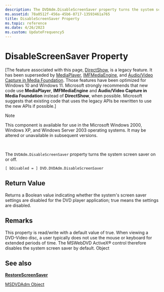 ```yaml
---
description: The DVDAdm.DisableScreenSaver property turns the system screen saver on or off.
ms.assetid: 78a0512f-456a-45b6-8717-13593461a765
title: DisableScreenSaver Property
ms.topic: reference
ms.date: 4/26/2023
ms.custom: UpdateFrequency5
---
```


# DisableScreenSaver Property

\[The feature associated with this page, [DirectShow](/windows/win32/directshow/directshow), is a legacy feature. It has been superseded by [MediaPlayer](/uwp/api/Windows.Media.Playback.MediaPlayer), [IMFMediaEngine](/windows/win32/api/mfmediaengine/nn-mfmediaengine-imfmediaengine), and [Audio/Video Capture in Media Foundation](windows/win32/medfound/audio-video-capture-in-media-foundation). Those features have been optimized for Windows 10 and Windows 11. Microsoft strongly recommends that new code use **MediaPlayer**, **IMFMediaEngine** and **Audio/Video Capture in Media Foundation** instead of **DirectShow**, when possible. Microsoft suggests that existing code that uses the legacy APIs be rewritten to use the new APIs if possible.\]

> [!Note]  
> This component is available for use in the Microsoft Windows 2000, Windows XP, and Windows Server 2003 operating systems. It may be altered or unavailable in subsequent versions.

 

The `DVDAdm.DisableScreenSaver` property turns the system screen saver on or off.

``` syntax
[ bDisabled = ] DVD.DVDAdm.DisableScreenSaver
```

## Return Value

Returns a Boolean value indicating whether the system's screen saver settings are disabled for the DVD player application; true means the settings are disabled.

## Remarks

This property is read/write with a default value of true. When viewing a DVD-Video disc, a user typically does not use the mouse or keyboard for extended periods of time. The MSWebDVD ActiveX® control therefore disables the system screen saver by default. Object

## See also

<dl> <dt>

[**RestoreScreenSaver**](restorescreensaver-method.md)
</dt> <dt>

[MSDVDAdm Object](msdvdadm-object.md)
</dt> </dl>

 

 



